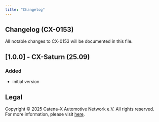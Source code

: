 ```yaml
---
title: "Changelog"
---
```


## Changelog (CX-0153)

All notable changes to CX-0153 will be documented in this file.

## [1.0.0] - CX-Saturn (25.09)

### Added

- initial version

## Legal

Copyright © 2025 Catena-X Automotive Network e.V. All rights reserved. For more information, please visit [here](/copyright).
